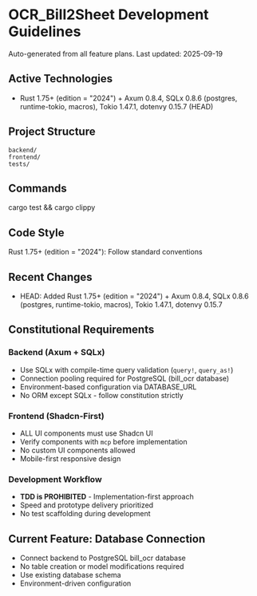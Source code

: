 ﻿# OCR_Bill2Sheet Development Guidelines

Auto-generated from all feature plans. Last updated: 2025-09-19

## Active Technologies
- Rust 1.75+ (edition = "2024") + Axum 0.8.4, SQLx 0.8.6 (postgres, runtime-tokio, macros), Tokio 1.47.1, dotenvy 0.15.7 (HEAD)

## Project Structure
```
backend/
frontend/
tests/
```

## Commands
cargo test && cargo clippy

## Code Style
Rust 1.75+ (edition = "2024"): Follow standard conventions

## Recent Changes
- HEAD: Added Rust 1.75+ (edition = "2024") + Axum 0.8.4, SQLx 0.8.6 (postgres, runtime-tokio, macros), Tokio 1.47.1, dotenvy 0.15.7

<!-- MANUAL ADDITIONS START -->

## Constitutional Requirements

### Backend (Axum + SQLx)
- Use SQLx with compile-time query validation (`query!`, `query_as!`)
- Connection pooling required for PostgreSQL (bill_ocr database)
- Environment-based configuration via DATABASE_URL
- No ORM except SQLx - follow constitution strictly

### Frontend (Shadcn-First)
- ALL UI components must use Shadcn UI
- Verify components with `mcp` before implementation
- No custom UI components allowed
- Mobile-first responsive design

### Development Workflow
- **TDD is PROHIBITED** - Implementation-first approach
- Speed and prototype delivery prioritized
- No test scaffolding during development

## Current Feature: Database Connection
- Connect backend to PostgreSQL bill_ocr database
- No table creation or model modifications required
- Use existing database schema
- Environment-driven configuration

<!-- MANUAL ADDITIONS END -->
